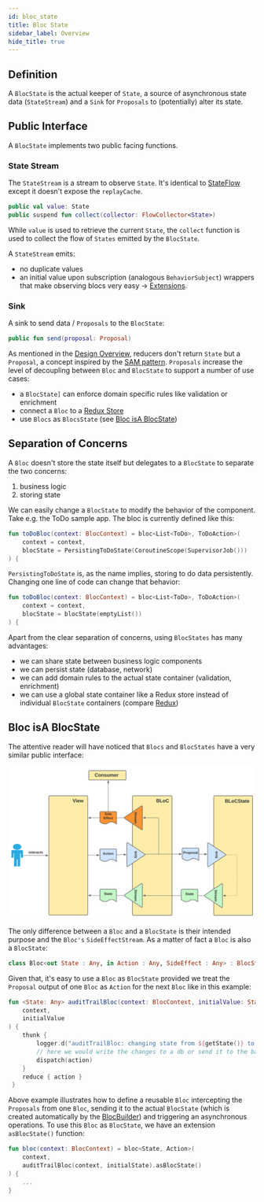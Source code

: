 ```yaml
---
id: bloc_state
title: Bloc State
sidebar_label: Overview
hide_title: true
---
```


## Definition

A `BlocState` is the actual keeper of `State`, a source of asynchronous state data (`StateStream`) and a `Sink` for `Proposals` to (potentially) alter its state.

## Public Interface

A `BlocState` implements two public facing functions.

### State Stream

The `StateStream` is a stream to observe `State`. It's identical to [StateFlow](https://kotlin.github.io/kotlinx.coroutines/kotlinx-coroutines-core/kotlinx.coroutines.flow/-state-flow/) except it doesn't expose the `replayCache`.

```kotlin
public val value: State
public suspend fun collect(collector: FlowCollector<State>)
```

While `value` is used to retrieve the current `State`, the `collect` function is used to collect the flow of `States` emitted by the `BlocState`. 

A `StateStream` emits:
- no duplicate values
- an initial value upon subscription (analogous `BehaviorSubject`)
wrappers that make observing blocs very easy -> [Extensions](../extensions/overview).

### Sink

A sink to send data / `Proposals` to the `BlocState`:
```kotlin
public fun send(proposal: Proposal)
```

As mentioned in the [Design Overview](../architecture.md#design-overview), reducers don't return `State` but a `Proposal`, a concept inspired by the [SAM pattern](https://sam.js.org/).  `Proposals` increase the level of decoupling between `Bloc` and `BlocState` to support a number of use cases:
- a `BlocState]` can enforce domain specific rules like validation or enrichment
- connect a `Bloc` to a [Redux Store](../../extensions/redux/redux_motivation)
- use `Blocs` as `BlocsState` (see [Bloc isA BlocState](../blocstate/bloc_state.md#bloc-isa-blocstate))


## Separation of Concerns

A `Bloc` doesn't store the state itself but delegates to a `BlocState` to separate the two concerns:
1. business logic
2. storing state 

We can easily change a `BlocState` to modify the behavior of the component. Take e.g. the ToDo sample app. The bloc is currently defined like this:

```kotlin
fun toDoBloc(context: BlocContext) = bloc<List<ToDo>, ToDoAction>(
    context = context,
    blocState = PersistingToDoState(CoroutineScope(SupervisorJob())) 
) {

```

`PersistingToDoState` is, as the name implies, storing to do data persistently. Changing one line of code can change that behavior:

```kotlin
fun toDoBloc(context: BlocContext) = bloc<List<ToDo>, ToDoAction>(
    context = context,
    blocState = blocState(emptyList())     
) {
```

Apart from the clear separation of concerns, using `BlocStates` has many advantages:
- we can share state between business logic components
- we can persist state (database, network)
- we can add domain rules to the actual state container (validation, enrichment)
- we can use a global state container like a Redux store instead of individual `BlocState` containers (compare [Redux](../../extensions/redux/redux_motivation))


## Bloc isA BlocState

The attentive reader will have noticed that `Blocs` and `BlocStates` have a very similar public interface:

![Bloc Architecture - Overview](../../../static/img/BLoC%20Architecture%20-%20BLoC%20Overview.svg)

The only difference between a `Bloc` and a `BlocState` is their intended purpose and the `Bloc's` `SideEffectStream`. As a matter of fact a `Bloc` is also a `BlocState`:

```kotlin
class Bloc<out State : Any, in Action : Any, SideEffect : Any> : BlocState<State, Action>() {
```

Given that, it's easy to use a `Bloc` as `BlocState` provided we treat the `Proposal` output of one `Bloc` as `Action` for the next `Bloc` like in this example:

```kotlin
fun <State: Any> auditTrailBloc(context: BlocContext, initialValue: State) = bloc<State, State>(
    context,
    initialValue
) {
    thunk {
        logger.d("auditTrailBloc: changing state from ${getState()} to $action")
        // here we would write the changes to a db or send it to the backend
        dispatch(action)
    }
    reduce { action }
 }
```

Above example illustrates how to define a reusable `Bloc` intercepting the `Proposals` from one `Bloc`, sending it to the actual `BlocState` (which is created automatically by the [BlocBuilder](../bloc/bloc_builder)) and triggering an asynchronous operations. To use this `Bloc` as `BlocState`, we have an extension `asBlocState()` function:

```kotlin
fun bloc(context: BlocContext) = bloc<State, Action>(
    context,
    auditTrailBloc(context, initialState).asBlocState()
) {
    ...
}
```
